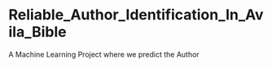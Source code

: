 # Reliable_Author_Identification_In_Avila_Bible
A Machine Learning Project where we predict the Author 
